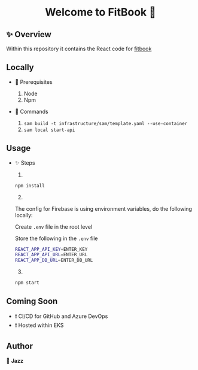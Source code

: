 <h1 align="center">Welcome to FitBook 👋</h1>

## ✨ Overview

Within this repository it contains the React code for [fitbook](https://fitbook.jazzytoor.com)

## Locally

- 🚀 Prerequisites
    1. Node
    2. Npm

- 🚀 Commands
    1. `sam build -t infrastructure/sam/template.yaml --use-container`
    2. `sam local start-api`

## Usage

- ✨ Steps
    
    1. 

    ```bash
    npm install 
    ```

    2. 

    The config for Firebase is using environment variables, do the following locally:

    Create `.env` file in the root level

    Store the following in the `.env` file
    ```bash
    REACT_APP_API_KEY=ENTER_KEY
    REACT_APP_API_URL=ENTER_URL
    REACT_APP_DB_URL=ENTER_DB_URL
    ```

    3. 
    ```bash
    npm start
    ```

## Coming Soon
- ❗️ CI/CD for GitHub and Azure DevOps
- ❗️ Hosted within EKS

## Author

👤 **Jazz**